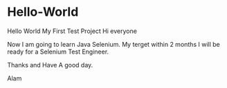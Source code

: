 # Hello-World
Hello World My First Test Project
Hi everyone

Now I am going to learn Java Selenium.
My terget within 2 months I will be ready for a Selenium Test Engineer.

Thanks and Have A good day.

Alam
